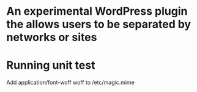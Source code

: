 # An experimental WordPress plugin the allows users to be separated by networks or sites

Running unit test
=================
Add application/font-woff woff to /etc/magic.mime